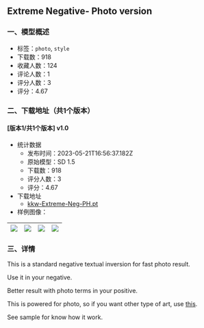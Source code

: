 ## Extreme Negative- Photo version
### 一、模型概述

- 标签：`photo`, `style`
- 下载数：918
- 收藏人数：124
- 评论人数：1
- 评分人数：3
- 评分：4.67

### 二、下载地址（共1个版本）

#### [版本1/共1个版本] v1.0

- 统计数据
  - 发布时间：2023-05-21T16:56:37.182Z
  - 原始模型：SD 1.5
  - 下载数：918
  - 评分人数：3
  - 评分：4.67
- 下载地址
  - [kkw-Extreme-Neg-PH.pt](https://civitai.com/api/download/models/77038)
- 样例图像：

| <img src="https://image.civitai.com/xG1nkqKTMzGDvpLrqFT7WA/d46414c5-9c3a-4e15-a89b-b06740224ae5/width=450/863707.jpeg" /> | <img src="https://image.civitai.com/xG1nkqKTMzGDvpLrqFT7WA/1be0987d-9681-449f-af4e-b9aa40fc31d4/width=450/863709.jpeg" /> | <img src="https://image.civitai.com/xG1nkqKTMzGDvpLrqFT7WA/244194c0-8a2f-4d7a-819b-12cab0054a2c/width=450/863701.jpeg" /> | <img src="https://image.civitai.com/xG1nkqKTMzGDvpLrqFT7WA/1487dbec-2a9b-451c-9881-ee48e04c8076/width=450/863700.jpeg" /> |
| ---- | ---- | ---- | ---- |


### 三、详情
<p>This is a standard negative textual inversion for fast photo result.</p><p>Use it in your negative.</p><p>Better result with photo terms in your positive.</p><p>This is powered for photo, so if you want other type of art, use <a rel="ugc" href="https://civitai.com/models/72072/extreme-negative">this</a>.</p><p>See sample for know how it work.</p>